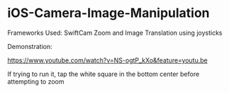 # iOS-Camera-Image-Manipulation
Frameworks Used: SwiftCam
Zoom and Image Translation using joysticks


Demonstration:

https://www.youtube.com/watch?v=NS-ogtP_kXo&feature=youtu.be

If trying to run it, tap the white square in the bottom center before attempting to zoom

